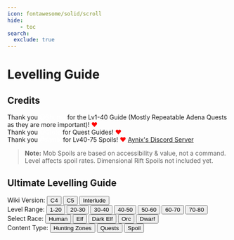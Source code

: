```yaml
---
icon: fontawesome/solid/scroll
hide:
    - toc
search:
  exclude: true
---
```

# Levelling Guide

<script src="/faq/signature/js/quest.js"></script>
<link rel="stylesheet" href="/faq/signature/styles/style.css">

## Credits
Thank you <span style="color:white;">@Shuma</span> for the Lv1-40 Guide (Mostly Repeatable Adena Quests as they are more important)! <span style="color:red;">❤</span><br>
Thank you <span style="color:white;">@Gloto</span> for Quest Guides! <span style="color:red;">❤</span><br>
Thank you <span style="color:white;">@Aynix</span> for Lv40-75 Spoils! <span style="color:red;">❤</span> [Aynix's Discord Server](https://discord.gg/Rcqv9UMb82)<br>
> <strong>Note:</strong> Mob Spoils are based on accessibility & value, not a command. <br> Level affects spoil rates. Dimensional Rift Spoils not included yet.

## Ultimate Levelling Guide

<div class="quest-guide-controls">
    <div class="version-selector">
        <span class="control-title">Wiki Version:</span>
        <button class="md-button" data-version="c4">C4</button>
        <button class="md-button md-button--primary" data-version="c5">C5</button>
        <button class="md-button" data-version="interlude">Interlude</button>
    </div>
    <div class="level-selector">
        <span class="control-title">Level Range:</span>
        <button class="md-button md-button--primary" data-level="1-20">1-20</button>
        <button class="md-button" data-level="20-30">20-30</button>
        <button class="md-button" data-level="30-40">30-40</button>
        <button class="md-button" data-level="40-50">40-50</button>
        <button class="md-button" data-level="50-60">50-60</button>
        <button class="md-button" data-level="60-70">60-70</button>
        <button class="md-button" data-level="70-80">70-80</button>
    </div>
    <div class="race-selector active">
        <span class="control-title">Select Race:</span>
        <button class="md-button md-button--primary" data-race="human">Human</button>
        <button class="md-button" data-race="elf">Elf</button>
        <button class="md-button" data-race="dark-elf">Dark Elf</button>
        <button class="md-button" data-race="orc">Orc</button>
        <button class="md-button" data-race="dwarf">Dwarf</button>
    </div>
    <div class="content-type-selector">
        <span class="control-title">Content Type:</span>
        <button class="md-button md-button--primary" data-content-type="hunting-zones">Hunting Zones</button>
        <button class="md-button" data-content-type="quests">Quests</button>
        <button class="md-button" data-content-type="spoil">Spoil</button>
    </div>
</div>


<!-- 20-30 Level Range -->
<div class="content-type-section" id="20-30-hunting-zones" style="display:none;">
<h2>Level 20-30 Hunting Zones</h2>
<figure>
<table>
    <thead>
        <tr>
            <th>Level</th>
            <th>Action</th>
            <th>Notes</th>
        </tr>
    </thead>
    <tbody>
        <tr>
            <td>15-25</td>
            <td>Ruins of Despair</td>
            <td>Undeads, x1 mobs, relatively easy hunting spot</td>
        </tr>
        <tr>
            <td>15-25</td>
            <td>Ruins of Agony</td>
            <td>Same as Ruins of Despair a bit higher level mobs deeper you go</td>
        </tr>
        <tr>
            <td>19-24</td>
            <td>Langk Lizardman Dwellings</td>
            <td>Lizards, some are archers and shamans, related quest: Dragon Fangs for some random D grade equip</td>
        </tr>
        <tr>
            <td>20-27</td>
            <td>Maille Lizardman Barracks</td>
            <td>Easy 1/2x mobs</td>
        </tr>
        <tr>
            <td>20-30</td>
            <td>Mithril Mines</td>
            <td>Wide variety of mobs: skeletons, casters, casters, golems with good mob density, be careful as there are more aggressive mobs</td>
        </tr>
        <tr>
            <td>20-30</td>
            <td>Necropolis of Sacrifice</td>
            <td>Catacombs, they can cast on themselves Berserker Spirit, on Dawn winning you can see more casters</td>
        </tr>
        <tr>
            <td>22-25</td>
            <td>Windawood Manor</td>
            <td>Probably the best place for supports as the Eyes are wind weak and easy monsters relatively, there's a good quest for them : Sense For Business</td>
        </tr>
        <tr>
            <td>22-25</td>
            <td>Ol Mahum Checkpoint</td>
            <td>Mobs are bit too spread further you go in, though Eyes can be found at the entrance along with Skeletons</td>
        </tr>
        <tr>
            <td>23-28</td>
            <td>Dion Hills</td>
            <td>Relatively easy x1 mobs, Monster Eye Searchers are x2 casters: Wind + Weak weakness, good for spoilers, mages need D grade gun, good mob density</td>
        </tr>
        <tr>
            <td>26-30</td>
            <td>Windy Hill</td>
            <td>Caster Mobs x1 mobs with Bow Weak Point, needs jewelry</td>
        </tr>
    </tbody>
</table>
</figure>
</div>

<div class="content-type-section" id="20-30-spoil" style="display:none;">
<h2>Level 20-30 Spoils</h2>
<figure>
<table>
    <tr>
        <th>Level</th>
        <th>Action</th>
        <th>Notes</th>
    </tr>
    <tr>
        <td>20</td>
        <td>Dion Grizzly</td>
        <td>Town of Dion - Spoils: Leather x2</td>
    </tr>
    <tr>
        <td>21</td>
        <td>Lesser Succubus Turen</td>
        <td>School of Dark Arts - Spoils: Thread, IO, Suede</td>
    </tr>
    <tr>
        <td>21</td>
        <td>Kirunak's Guards</td>
        <td>Elven Fortress - Spoils: Varnish, Cokes</td>
    </tr>
    <tr>
        <td>21</td>
        <td>Hobgoblin</td>
        <td>Town of Dion - Spoils: 2x Coal, MO</td>
    </tr>
    <tr>
        <td>21</td>
        <td>Ghost Guardian</td>
        <td>Cave of Trials - Spoils: IO, Steel</td>
    </tr>
    <tr>
        <td>23</td>
        <td>Kasha Dire Wolf</td>
        <td>Cave of Trials - Spoils: SOP, CBP</td>
    </tr>
    <tr>
        <td>24</td>
        <td>Langk Lizardman Shaman</td>
        <td>Langk Lizardmen Dwellings - Spoils: Coal, Varnish</td>
    </tr>
    <tr>
        <td>24</td>
        <td>Veelan Bugbear Warrior</td>
        <td>Ruins of Despair - Spoils: Charcoal, Steel</td>
    </tr>
    <tr>
        <td>25</td>
        <td>Cloudy Beast Turen</td>
        <td>Oracle of Dawn - Spoils: Devotion Neck, SOP</td>
    </tr>
    <tr>
        <td>25</td>
        <td>Langk Lizardman Leader</td>
        <td>Langk Lizardmen Dwellings - Spoils: Thread, SN, Devotion Neck</td>
    </tr>
    <tr>
        <td>25</td>
        <td>Vault Guardian</td>
        <td>Necropolis of Sacrifice - Spoils: Suede, Devo Neck, Adam Nugg</td>
    </tr>
    <tr>
        <td>25</td>
        <td>Dead Pit Skeleton Archer</td>
        <td>Mithril Mines - Spoils: Stem, BH, Devotion Neck</td>
    </tr>
    <tr>
        <td>25</td>
        <td>Enchanted Spine Golem</td>
        <td>Eastern Mining Zone - Spoils: AB, AS, Devotion Neck</td>
    </tr>
    <tr>
        <td>25</td>
        <td>Bear Dre Vanul Destroyer</td>
        <td>Cave of Trials - Spoils: Devotion Neck, OO</td>
    </tr>
    <tr>
        <td>25</td>
        <td>Mandragora Blossom</td>
        <td>Execution Grounds - Spoils: Devotion Neck x2</td>
    </tr>
    <tr>
        <td>26</td>
        <td>Ol Mahum General</td>
        <td>Abandoned Camp - Spoils: Varnish, IO, Devo Neck</td>
    </tr>
    <tr>
        <td>26</td>
        <td>Turek Orc Footman</td>
        <td>Orc Barracks - Spoils: Coal, Steel</td>
    </tr>
    <tr>
        <td>26</td>
        <td>Catacomb Wisp</td>
        <td>Necropolis of Sacrifice - Spoils: Charcoal, Devotion Neck</td>
    </tr>
    <tr>
        <td>26</td>
        <td>Specter</td>
        <td>Execution Grounds - Spoils: Devotion Neck, Steel</td>
    </tr>
    <tr>
        <td>26</td>
        <td>Maille Lizardman Warrior</td>
        <td>Maille Lizardmen Barracks - Spoils: Coal, Devotion Neck</td>
    </tr>
    <tr>
        <td>27</td>
        <td>Lith Warrior</td>
        <td>Necropolis of Sacrifice - Spoils: Devo Neck, MT, Comp Braid</td>
    </tr>
    <tr>
        <td>27</td>
        <td>Gigant Overseer</td>
        <td>Necropolis of Sacrifice - Spoils: Devo Neck, MT, Comp Braid</td>
    </tr>
    <tr>
        <td>27</td>
        <td>Ol Mahum Raider</td>
        <td>Partisan Hideaway - Spoils: IO, AB x1-3</td>
    </tr>
    <tr>
        <td>27</td>
        <td>Glass Jaguar</td>
        <td>Monster Derby Track - Spoils: Cord, Devotion Neck</td>
    </tr>
    <tr>
        <td>28</td>
        <td>Lafi Lizardman Scout</td>
        <td>Forgotten Temple - Spoils: IO, Devotion Neck</td>
    </tr>
    <tr>
        <td>29</td>
        <td>Ol Mahum Commander</td>
        <td>Abandoned Camp - Spoils: Enchanted Neck, Steel</td>
    </tr>
    <tr>
        <td>29</td>
        <td>Delu Lizardman Scout</td>
        <td>Monster Derby Track - Spoils: Varnish, HP, Enchanted Neck</td>
    </tr>
    <tr>
        <td>29</td>
        <td>Androscorpio</td>
        <td>Wasteland - Spoils: IO, HP, Enchanted Neck</td>
    </tr>
    <tr>
        <td>30</td>
        <td>Lith Guard</td>
        <td>Necropolis of Sacrifice - Spoils: HP, Enchanted Neck</td>
    </tr>
    <tr>
        <td>30</td>
        <td>Gigant Footman</td>
        <td>Necropolis of Sacrifice - Spoils: HP, Enchanted Neck</td>
    </tr>
    <tr>
        <td>30</td>
        <td>Ol Mahum Captain</td>
        <td>Partisan Hideaway - Spoils: IO x2, Varnish</td>
    </tr>
    <tr>
        <td>30</td>
        <td>Talakin</td>
        <td>Partisan Hideaway - Spoils: HP, Enchanted Neck</td>
    </tr>
    <tr>
        <td>30</td>
        <td>Ol Mahum Van Grunt</td>
        <td>Windmill Hill - Spoils: Cord, Enchanted Neck</td>
    </tr>
    <tr>
        <td>30</td>
        <td>Greedy Geist</td>
        <td>Mithril Mines - Spoils: Stem, IO, EAD</td>
    </tr>
</table>
</figure>
</div>

<div class="content-type-section" id="20-30-quests" style="display: none;">
<h2>Level 20-30 Quests</h2>
<figure>
<table>
    <thead>
        <tr>
            <th>Level</th>
            <th>Action</th>
            <th>Notes</th>
        </tr>
    </thead>
    <tbody>
        <tr>
            <td>20</td>
            <td>Red-Eyed Invaders</td>
            <td>x1 Rod, x500 Bait, x60 Lure (you can sell item fish, not proofs, on grocery for some adena) <br>Not really recommended unless you wanna try Fishing</td>
        </tr>
        <tr>
            <td>20</td>
            <td>Hunting for wild beasts</td>
            <td>3.7k adena</td>
        </tr>
        <tr>
            <td>21</td>
            <td>Seductive Whispers, Will the Seal be Broken</td>
            <td>Unique quests for Adena <br> Only Dark Elves <br>Recommended to get</td>
        </tr>
        <tr>
            <td>21</td>
            <td>Blood Fiend</td>
            <td>Unique quest for Adena <br> Excluding Dark Elves<br>Recommended to get</td>
        </tr>
        <tr>
            <td>21</td>
            <td>Vanquish Remnants</td>
            <td>Farm and deliver 10 quest items to keep the Adena Bonus (mandatory for supports and aoe farmers)<br>min 4.8k, black lion mark</td>
        </tr>
        <tr>
            <td>21</td>
            <td>Sense for Business</td>
            <td>Min 1k (good for archers & supports, eye monster lens quest)</td>
        </tr>
        <tr>
            <td>24</td>
            <td>Adept of taste</td>
            <td>Min 10k - max 16k adena</td>
        </tr>
        <tr>
            <td>25</td>
            <td>Recover the Farmland</td>
            <td>Min 1.5k Adena, SPSD, SSD</td>
        </tr>
        <tr>
            <td>25</td>
            <td>Collector of Jewels</td>
            <td>Min 12k - Max 63k adena</td>
        </tr>
        <tr>
            <td>25</td>
            <td>Lizardmen's Conspiracy</td>
            <td>42.000 SP, repeatable quests worth doing until 32</td>
        </tr>
        <tr>
            <td>25</td>
            <td>Hunt of the Black Lion</td>
            <td>Continuation of Vanquish Remnants (also known as "cargo box quest")</td>
        </tr>
        <tr>
            <td>27</td>
            <td>Acts of Evil</td>
            <td>Around 98k adena, takes a bit of time</td>
        </tr>
        <tr>
            <td>28</td>
            <td>An Elder Sows Seeds</td>
            <td>3.6k Adena<br>Pick it up if you wanna hunt in Ant Nest</td>
        </tr>
        <tr>
            <td>30</td>
            <td>Lizardmen's Conspiracy</td>
            <td>Repeatable quests that gives 42000 sp, worth doing until 32<br>Recommended quest</td>
        </tr>
    </tbody>
</table>
</figure>
</div>

<!-- 30-40 Level Range -->
<div class="content-type-section" id="30-40-hunting-zones" style="display: none;">
<h2>Level 30-40 Hunting Zones</h2>
<figure>
<table>
    <thead>
        <tr>
            <th>Level</th>
            <th>Action</th>
            <th>Notes</th>
        </tr>
    </thead>
    <tbody>
        <tr>
            <td>30-34</td>
            <td>Floran Village</td>
            <td>Lizards with some casters and snipers, be careful as they can snipe you from the trees, you'll feel like you are back in Vietnam, you'll need mid D grade gun</td>
        </tr>
        <tr>
            <td>30-35</td>
            <td>Breka's Stronghold</td>
            <td>Slow orcs, the Overlords can be difficult to kill, at low hp they cast UD on themselves, should be easy farm</td>
        </tr>
        <tr>
            <td>30-40</td>
            <td>Death Pass</td>
            <td>People mostly go here for the Fettered Souls, they are undead and x2 HP with Holy Weak Point</td>
        </tr>
        <tr>
            <td>30-40</td>
            <td>Field of Silence</td>
            <td>The best place for nukers, Snipers & Ogres when you go deeper if you need more experience, or stay on the beginning for killing the Lizards with Black Swan quest for lot of Adena, you can bring in 10 quest items if you want the bonus Adena too</td>
        </tr>
        <tr>
            <td>30-40</td>
            <td>Heretics Catacomb</td>
            <td>Catacomb with x4 mobs, the best spots are probably in the beginning and the light armor mobs on the right bottom corner, others are with mobs with Slow skill</td>
        </tr>
        <tr>
            <td>31-36</td>
            <td>Gorgorn Flower Garden</td>
            <td>Turak Bugbear Warrior x2 mobs , all the others are x1, be careful of the Harpies as they cast Slow, wouldn't really recommend to AoE here, good place for Fighters</td>
        </tr>
        <tr>
            <td>32-40</td>
            <td>Pilgrims Necropolis</td>
            <td>Mobs with Slow on the bottom right, best spot would be farming on the top right of the Catacomb</td>
        </tr>
        <tr>
            <td>34-40</td>
            <td>Field of Whispers</td>
            <td>Mobs have big spread, related to the quest: Method to Raise the Dead, Crokian Warriors are x2, more fighter focused location</td>
        </tr>
        <tr>
            <td>22-40</td>
            <td>The Ant Nest</td>
            <td>Ants can cast poison, theres huge mob density, though they're kinda difficult to kill if theres lot of them, they're also fire weak which can be good for Human Wizards</td>
        </tr>
        <tr>
            <td>22-40</td>
            <td>Wasteland</td>
            <td>Mobs are spread out, I wouldn't really recommend to farm here unless for the Golems, they are great for fighters and are blunt weak</td>
        </tr>
        <tr>
            <td>38-40</td>
            <td>Hardin's Academy</td>
            <td>Fettered Soul farm mostly for fighters</td>
        </tr>
    </tbody>
</table>
</figure>
</div>

<div class="content-type-section" id="30-40-quests" style="display: none;">
<h2>Level 30-40 Quests</h2>
<figure>
<table>
    <thead>
        <tr>
            <th>Level</th>
            <th>Action</th>
            <th>Notes</th>
        </tr>
    </thead>
    <tbody>
        <tr>
            <td>32</td>
            <td>Arrow of Vengeance</td>
            <td>Killing Harpies, Wyrms and Medusas on Gordon Flower Garden ~3k Adena</td>
        </tr>
        <tr>
            <td>32</td>
            <td>Black Swan</td>
            <td>Check market for the Best Material Trade <br> Deliver 10 Fangs to keep the Adena Bonus <br> Recommended Quest, you'll need 500 Stone of Purity for SLS Duals for Subclass Quest, consider making them here, though it's going to take a long time.</td>
        </tr>
        <tr>
            <td>33</td>
            <td>Curiosity of a Dwarf</td>
            <td>Killing Puncher & Granite Golems on Wasteland ~2k Adena</td>
        </tr>
        <tr>
            <td>34</td>
            <td>Gather Ingredients for Pie</td>
            <td>Random 50 Units of: Varnish, Coal, Iron Ore, Charcoal or ~25k Adena</td>
        </tr>
        <tr>
            <td>34</td>
            <td>Hunting Leto Lizardman</td>
            <td>Random 50 Units of: Animal Skin / Animal Bones or ~30k Adena</td>
        </tr>
        <tr>
            <td>35</td>
            <td>Method to Raise the Dead</td>
            <td>Perhaps the Black Swan equivalent for Fighters <br> Check market for the Best Material Trade</td>
        </tr>
        <tr>
            <td>36</td>
            <td>Family Honor</td>
            <td>~10k Adena <br> Appraise Ancient Sculptor as a Reward from Killing the Timak Orc Group for random Adena Reward: 8,500 Adena / 1,700 Adena / 425 Adena / 280 Adena</td>
        </tr>
        <tr>
            <td>36</td>
            <td>Trespassing into the Sacred Area</td>
            <td>Killing Stakatos in Garden of Eva, ~4k Adena</td>
        </tr>
        <tr>
            <td>39</td>
            <td>Help Rood Raise A New Pet</td>
            <td>Killing the Flying Dragon Monsters in Field of Silence, ~4k adena <br> though killing either Snipers & Ogres should be better in terms of Experience</td>
        </tr>
        <tr>
            <td>39</td>
            <td>Devil's Legacy</td>
            <td>Random: EWC, EAC, CBP, Leather, Cokes, Animal Bones ... ~5k Adena</td>
        </tr>
    </tbody>
</table>
</figure>
</div>

<div class="content-type-section" id="30-40-spoil" style="display: none;">
<h2>Level 30-40 Spoils</h2>
<table>
    <tr>
        <th>Level</th>
        <th>Action</th>
        <th>Notes</th>
    </tr>
    <tr>
        <td>30</td>
        <td>Lith Guard</td>
        <td>Necropolis of Sacrifice - Spoils: HP, Enchanted Neck</td>
    </tr>
    <tr>
        <td>30</td>
        <td>Gigant Footman</td>
        <td>Necropolis of Sacrifice - Spoils: HP, Enchanted Neck</td>
    </tr>
    <tr>
        <td>30</td>
        <td>Greedy Geist</td>
        <td>Mithril Mines - Spoils: Stem, IO, EAD</td>
    </tr>
    <tr>
        <td>30</td>
        <td>OI Mahum Captain</td>
        <td>Partisan Hideaway - Spoils: IO x2, Varnish</td>
    </tr>
    <tr>
        <td>30</td>
        <td>Talakin</td>
        <td>Partisan Hideaway - Spoils: HP, Enchanted Neck</td>
    </tr>
    <tr>
        <td>30</td>
        <td>Lith Guard</td>
        <td>Catacomb of the Heretic - Spoils: HP, Enchanted Neck</td>
    </tr>
    <tr>
        <td>30</td>
        <td>Gigant Footman</td>
        <td>Catacomb of the Heretic - Spoils: HP, Enchanted Neck</td>
    </tr>
    <tr>
        <td>30</td>
        <td>Barrow Sentinel</td>
        <td>Catacomb of the Heretic - Spoils: HP, Enchanted Neck</td>
    </tr>
    <tr>
        <td>30</td>
        <td>Silenos</td>
        <td>Monster Derby Track - Spoils: HP, Adam Nugg, EWD</td>
    </tr>
    <tr>
        <td>30</td>
        <td>OI Mahum Van Grunt</td>
        <td>Windmill Hill - Spoils: Cord, Enchanted Neck</td>
    </tr>
    <tr>
        <td>30</td>
        <td>Amber Basilisk</td>
        <td>Breka's Stronghold - Spoils: Leather, Enchanted Neck</td>
    </tr>
    <tr>
        <td>31</td>
        <td>Strain</td>
        <td>Execution Grounds - Spoils: HP, Adam Nugg</td>
    </tr>
    <tr>
        <td>31</td>
        <td>Catacomb Scavenger Bat</td>
        <td>Catacomb of the Heretic - Spoils: AB, SOP, EWD</td>
    </tr>
    <tr>
        <td>31</td>
        <td>Rough Hewn Rock Golem</td>
        <td>Floran Agricultural Area - Spoils: Cokes, EWD</td>
    </tr>
    <tr>
        <td>31</td>
        <td>Breka Orc</td>
        <td>Breka's Stronghold - Spoils: HP, Leather</td>
    </tr>
    <tr>
        <td>31</td>
        <td>Turak Bugbear</td>
        <td>Gorgon Flower Garden - Spoils: Varnish, EWD</td>
    </tr>
    <tr>
        <td>32</td>
        <td>Kanil Succubus</td>
        <td>Forgotten Temple - Spoils: HGS, EWD</td>
    </tr>
    <tr>
        <td>32</td>
        <td>Kamil Succubus</td>
        <td>Forgotten Temple - Spoils: HGS, EWD</td>
    </tr>
    <tr>
        <td>32</td>
        <td>Ant Overseer</td>
        <td>The Ant Nest - Spoils: HP x2</td>
    </tr>
    <tr>
        <td>32</td>
        <td>Breka Orc Archer</td>
        <td>Breka's Stronghold - Spoils: BH x2, Enchanted Neck</td>
    </tr>
    <tr>
        <td>33</td>
        <td>Salamander Rowin</td>
        <td>Forgotten Temple - Spoils: IO, HGS</td>
    </tr>
    <tr>
        <td>33</td>
        <td>Rowin Undine</td>
        <td>Forgotten Temple - Spoils: AS x1-3</td>
    </tr>
    <tr>
        <td>33</td>
        <td>Delu Lizardman Supplier</td>
        <td>Floran Agricultural Area - Spoils: HP, MO</td>
    </tr>
    <tr>
        <td>33</td>
        <td>Ant Recruit</td>
        <td>The Ant Nest - Spoils: Cord, Tigers Eye Earring</td>
    </tr>
    <tr>
        <td>33</td>
        <td>Turak Bugbear Warrior</td>
        <td>Gorgon Flower Garden - Spoils: Varnish x1-3, SN x2</td>
    </tr>
    <tr>
        <td>34</td>
        <td>Cursed Seer</td>
        <td>Floran Agricultural Area - Spoils: HGS, DMP</td>
    </tr>
    <tr>
        <td>34</td>
        <td>Ol Mahum Lord</td>
        <td>Partisan Hideaway - Spoils: Tigers Eye Earring, Steel</td>
    </tr>
    <tr>
        <td>34</td>
        <td>Medusa</td>
        <td>Gorgon Flower Garden - Spoils: MO, Tigers Eye Ear</td>
    </tr>
    <tr>
        <td>35</td>
        <td>Hangman Tree</td>
        <td>Execution Grounds - Spoils: Tigers Eye Earring, Steel</td>
    </tr>
    <tr>
        <td>35</td>
        <td>Vault Sentinel</td>
        <td>The Pilgrim's Necropolis - Spoils: Varnish, Tigers Eye Earring, SOP</td>
    </tr>
    <tr>
        <td>35</td>
        <td>Grave Sentinel</td>
        <td>The Pilgrim's Necropolis - Spoils: BH, Cord, Tigers Eye Earring</td>
    </tr>
    <tr>
        <td>35</td>
        <td>Wild Desperado</td>
        <td>Wasteland - Spoils: Tigers Eye Earring, Ench Earring (FI)</td>
    </tr>
    <tr>
        <td>35</td>
        <td>Warlike Tyrant</td>
        <td>Wasteland - Spoils: Coal, Leather, Tigers Eye Earring</td>
    </tr>
    <tr>
        <td>35</td>
        <td>Bloody Axe Elite</td>
        <td>Plains of the Lizardmen - Spoils: Tigers Eye Earring, Adam Nugg</td>
    </tr>
    <tr>
        <td>35</td>
        <td>Rakul</td>
        <td>Field of Whispers - Spoils: Tigers Eye Earring x2</td>
    </tr>
    <tr>
        <td>36</td>
        <td>Lith Overlord</td>
        <td>Catacomb of the Heretic - Spoils: Coal x1-5, Varnish x1-5</td>
    </tr>
    <tr>
        <td>36</td>
        <td>Gigant Officer</td>
        <td>Catacomb of the Heretic - Spoils: Coal x1-5, Varnish x1-5</td>
    </tr>
    <tr>
        <td>36</td>
        <td>Ant Warrior Captain</td>
        <td>The Ant Nest - Spoils: MF, SOP</td>
    </tr>
    <tr>
        <td>36</td>
        <td>Tyrant Kingpin</td>
        <td>Wasteland - Spoils: Leather, OO</td>
    </tr>
    <tr>
        <td>36</td>
        <td>Cave Ant Larva</td>
        <td>Ant Incubator - Spoils: Stem x1-3, IO, Tigers Eye Earring</td>
    </tr>
    <tr>
        <td>36</td>
        <td>Leto Lizardman Archer</td>
        <td>Plains of the Lizardmen - Spoils: Leather, Tigers Eye Earring</td>
    </tr>
    <tr>
        <td>37</td>
        <td>Noble Ant</td>
        <td>The Ant Nest - Spoils: Cord, Elven Earring</td>
    </tr>
    <tr>
        <td>37</td>
        <td>Road Scavenger</td>
        <td>Death Pass - Spoils: Elven Earring, OO</td>
    </tr>
    <tr>
        <td>38</td>
        <td>Catacomb Stakato Soldier</td>
        <td>The Pilgrim's Necropolis - Spoils: Elven Earring, HGS</td>
    </tr>
    <tr>
        <td>38</td>
        <td>Catacomb Stakato Soldier</td>
        <td>Catacomb of the Heretic - Spoils: Elven Earring, HGS</td>
    </tr>
    <tr>
        <td>38</td>
        <td>Fettered Soul</td>
        <td>Hardin's Academy - Spoils: Elven Ring, Elven Earring</td>
    </tr>
    <tr>
        <td>38</td>
        <td>Leto Lizardman Warrior</td>
        <td>Plains of the Lizardmen - Spoils: Thread x1-5, CBP</td>
    </tr>
    <tr>
        <td>38</td>
        <td>Lageos</td>
        <td>Field of Whispers - Spoils: Charcoal, Elven Earring</td>
    </tr>
    <tr>
        <td>39</td>
        <td>Windaus</td>
        <td>Hardin's Academy - Spoils: Varnish, Elven Necklace</td>
    </tr>
    <tr>
        <td>39</td>
        <td>Ragna Orc Overlord</td>
        <td>Cave of Trials - Spoils: Elven Ring, Elven Earring</td>
    </tr>
    <tr>
        <td>40</td>
        <td>Porta</td>
        <td>Cruma Tower - Spoils: Cord, Crafted Leather</td>
    </tr>
    <tr>
        <td>40</td>
        <td>Grave Keeper Dark Horror</td>
        <td>The Pilgrim's Necropolis - Spoils: Elven Ring, Crafted Leather</td>
    </tr>
    <tr>
        <td>40</td>
        <td>Grave Keeper Dark Horror</td>
        <td>Catacomb of the Heretic - Spoils: Elven Ring, Crafted Leather</td>
    </tr>
    <tr>
        <td>40</td>
        <td>Barrow Overlord</td>
        <td>Catacomb of the Branded - Spoils: Charcoal x1-5, Suede x1-3, Elven Ring</td>
    </tr>
    <tr>
        <td>40</td>
        <td>Giant Fungus</td>
        <td>Sea of Spores - Spoils: BH, Elven Ring</td>
    </tr>
    <tr>
        <td>40</td>
        <td>Nos</td>
        <td>Field of Whispers - Spoils: CBP, Adam Nugg</td>
    </tr>
</table>
</div>

<!-- 40-50 Level Range -->
<div class="content-type-section" id="40-50-hunting-zones" style="display: none;">
    <h2>Level 40-50 Hunting Zones</h2>
<figure>
<table>
    <thead>
        <tr>
            <th>Level</th>
            <th>Action</th>
            <th>Notes</th>
        </tr>
    </thead>
    <tbody>
        <tr>
            <td>40-50</td>
            <td>Sea of Spores</td>
            <td>Lots of casters, low HP mobs</td>
        </tr>
        <tr>
            <td>40-51</td>
            <td>Alligator Island</td>
            <td>On the hills and deeper there are x2 mobs and grouped mobs which can give lot of Adena, though they are very difficult to kill alone, the "Archers" can hit for a lot of damage</td>
        </tr>
        <tr>
            <td>40-52</td>
            <td>Garden of Eva</td>
            <td>Difficult to get there, but a great place for AoE destroyers</td>
        </tr>
        <tr>
            <td>40-55</td>
            <td>The Forest of Mirrors</td>
            <td>You can level up your crystals here too, watch out for the Aggro Archers</td>
        </tr>
        <tr>
            <td>40-57</td>
            <td>Skyshadow Meadow</td>
            <td>Best place for Nukers, though fighters can also come here and either find some corner in the trees to kill </td>
        </tr>
        <tr>
            <td>40-50</td>
            <td>Ivory Tower</td>
            <td>Some 2nd class books can be found here, for reward</td>
        </tr>
        <tr>
            <td>41-45</td>
            <td>Timak Outpost</td>
            <td>Some overlord/warcryer books can be found here, you can also gather Blood Medusa from Coins of Magic</td>
        </tr>
        <tr>
            <td>43-65</td>
            <td>Devil's Isle</td>
            <td>Mobs can change from day/night cycle, most mobs do Dark Attacks, though the Flying Demons are archers and can hit like a truck, haven't really AoE farmed here to know how good it is</td>
        </tr>
        <tr>
            <td>45-56</td>
            <td>The Enchanted Valley</td>
            <td>2nd class books can be found here too, mobs can be tough at some places, though the Forest Runner place can be easy and have quest: Warehouse Keeper's Ambition</td>
        </tr>
        <tr>
            <td>45-70</td>
            <td>The Cemetery</td>
            <td>Mostly undead, easy mobs</td>
        </tr>
        <tr>
            <td>46-50</td>
            <td>Tanor Canyon</td>
            <td>1/2 grouped mobs, good for aoe/single target both nukers and fighters, though the Silenos Mage group have reflect on them, fighters should avoid it, related quest: Warehouse Keeper's Pastime</td>
        </tr>
        <tr>
            <td>46-52</td>
            <td>Forest of Evil Spirit</td>
            <td>Mobs above the Ivory Tower are great, you can also gather Silver Unicorns from Coins of Magic here</td>
        </tr>
        <tr>
            <td>35-60</td>
            <td>Plains of the Lizardmen</td>
            <td>Mobs can be tough, at the bottom of Lizardmen there are some wolves that are easier to kill</td>
        </tr>
        <tr>
            <td>40-60</td>
            <td>Dragon Valley</td>
            <td>Undeads everywhere, sometimes mobs can appear in groups which can give good experience, watch out for Strains doing Life Steals as it can damage a lot</td>
        </tr>
        <tr>
            <td>40-51</td>
            <td>Catacomb of the Branded</td>
            <td>-</td>
        </tr>
        <tr>
            <td>42-51</td>
            <td>Worshipers Necropolis</td>
            <td>-</td>
        </tr>
    </tbody>

</table>
</figure>
</div>

<div class="content-type-section" id="40-50-quests" style="display: none;">
    <h2>Level 40-50 Quests</h2>
<figure>
<table>
            <thead>
                <tr>
                    <th>Level</th>
                    <th>Action</th>
                    <th>Notes</th>
                </tr>
            </thead>
            <tbody>
                <tr>
                    <td>40</td>
                    <td>Class Change</td>
                    <td>2nd Class Quests</td>
                </tr>
                <tr>
                    <td>40</td>
                    <td>Alligator Hunter</td>
                    <td>40a per item, kill alligators in Field of Whispers/Alligator Island</td>
                </tr>
                <tr>
                    <td>40</td>
                    <td>Warehouse Keeper's Pastime</td>
                    <td>C Enchants, Mats, C Jewels, Samurai Longsword</td>
                </tr>
                <tr>
                    <td>40</td>
                    <td>Coin of Magic</td>
                    <td>C Grade Items</td>
                </tr>
                <tr>
                    <td>43</td>
                    <td>Dig Up the Sea of Spores!</td>
                    <td>Random 10-41k or fixed 24k/2.6k, kill zombies/trees in Sea of Spores</td>
                </tr>
                <tr>
                    <td>47</td>
                    <td>Warehouse Keeper's Ambition</td>
                    <td>~53k, Enchant Valley Jewels quest, killing Forest Runners should be easy</td>
                </tr>
                <tr>
                    <td>48</td>
                    <td>1000 Years, the End of Lamentation</td>
                    <td>Random: Mats, adena or Mid C gear (Dragon Valley item quest)</td>
                </tr>
                <tr>
                    <td>48</td>
                    <td>Silver Haired Shaman</td>
                    <td>~12k, kill cursed dols on Devil Isle</td>
                </tr>
            </tbody>
        
</table>
</figure>
</div>


<div class="content-type-section" id="40-50-spoil" style="display: none;">
<h2>Level 40-50 Hunting Spoil</h3>
<figure>
<table>
    <tr>
        <th>Level</th>
        <th>Action</th>
        <th>Notes</th>
    </tr>
    <tr>
        <td>40</td>
        <td>Porta</td>
        <td>Cruma Tower - Spoils: Cord, Crafted Leather</td>
    </tr>
    <tr>
        <td>40</td>
        <td>Grave Keeper Dark Horror</td>
        <td>The Pilgrim’s Necropolis - Spoils: Elven Ring, Crafted Leather</td>
    </tr>
    <tr>
        <td>40</td>
        <td>Grave Keeper Dark Horror</td>
        <td>Catacomb of the Heretic - Spoils: Elven Ring, Crafted Leather</td>
    </tr>
    <tr>
        <td>40</td>
        <td>Barrow Overlord</td>
        <td>Catacomb of the Branded (Giran Territory) - Spoils: Charcoal x1-5, Suede x1-3, Elven Ring</td>
    </tr>
    <tr>
        <td>40</td>
        <td>Giant Fungus</td>
        <td>Sea of Spores - Spoils: BH, Elven Ring</td>
    </tr>
    <tr>
        <td>40</td>
        <td>Nos</td>
        <td>Field of Whispers - Spoils: CBP, Adam Nugg</td>
    </tr>
    <tr>
        <td>40</td>
        <td>Ragna Orc Overlord</td>
        <td>Cave of Trials (Orcs Zone) - Spoils: Elven Ring, Elven Earring</td>
    </tr>
    <tr>
        <td>41</td>
        <td>Excuro</td>
        <td>Cruma Tower - Spoils: Cokes, Adam Nugg</td>
    </tr>
    <tr>
        <td>41</td>
        <td>Enchanted Monstereye</td>
        <td>Ivory Tower - Spoils: Stem x1-3, HGS</td>
    </tr>
    <tr>
        <td>42</td>
        <td>Mordeo</td>
        <td>Cruma Tower - Spoils: AB x1-5</td>
    </tr>
    <tr>
        <td>42</td>
        <td>Lith Shaman</td>
        <td>Catacomb of the Branded (Giran Territory) - Spoils: CBP, Omen Beast Earring, SOP</td>
    </tr>
    <tr>
        <td>42</td>
        <td>Gigant Confessor</td>
        <td>Catacomb of the Branded (Giran Territory) - Spoils: CBP, Omen Beast Earring, SOP</td>
    </tr>
    <tr>
        <td>42</td>
        <td>Great White Shark</td>
        <td>Garden of Eva - Spoils: IO, OO</td>
    </tr>
    <tr>
        <td>42</td>
        <td>Holy Land Priest</td>
        <td>Necropolis of Worship - Spoils: Thread x1-11, Omen Earr, Comp Braid</td>
    </tr>
    <tr>
        <td>43</td>
        <td>Catacomb Gargoyle</td>
        <td>Catacomb of the Branded (Giran Territory) - Spoils: Mithril Ring, Omen Beast Earring</td>
    </tr>
    <tr>
        <td>43</td>
        <td>Catacomb Gargoyle</td>
        <td>Necropolis of Worship (Heine Territory) - Spoils: Mithril Ring, Omen Beast Earring</td>
    </tr>
    <tr>
        <td>43</td>
        <td>Kronbe Spider</td>
        <td>Hunters Valley (Hunter Village Territory) - Spoils: AB x1-3</td>
    </tr>
    <tr>
        <td>44</td>
        <td>Catacomb Liviona</td>
        <td>Necropolis of Worship - Spoils: IO, Steel, DMP</td>
    </tr>
    <tr>
        <td>44</td>
        <td>Zaken’S Archer</td>
        <td>Pirate Tunnel - Spoils: Omen Beast Earring, OO, SOP</td>
    </tr>
    <tr>
        <td>44</td>
        <td>Pirate Zombie</td>
        <td>Pirate Tunnel - Spoils: OO, SOP x2</td>
    </tr>
    <tr>
        <td>45</td>
        <td>Water Giant</td>
        <td>Garden of Eva - Spoils: Asofe, Enria</td>
    </tr>
    <tr>
        <td>45</td>
        <td>Zaken’S Seer</td>
        <td>Devil’s Isle - Spoils: Charcoal, Cokes, Mithril Ring</td>
    </tr>
    <tr>
        <td>45</td>
        <td>Zaken’S High Grade Watchman</td>
        <td>Devil’s Isle - Spoils: IO x1-5, Asofe</td>
    </tr>
    <tr>
        <td>45</td>
        <td>Weird Drake</td>
        <td>Hunters Valley (Hunter Village Territory) - Spoils: AS x1-3</td>
    </tr>
    <tr>
        <td>46</td>
        <td>Light Bringer</td>
        <td>Devil’s Isle - Spoils: Charcoal x1-3, MF</td>
    </tr>
    <tr>
        <td>46</td>
        <td>Vanor Silenos Grunt</td>
        <td>Plains of Glory (Aden Territory) - Spoils: MO, MG, EWC</td>
    </tr>
    <tr>
        <td>47</td>
        <td>Spore Zombie</td>
        <td>Sea of Spores (Oren Territory) - Spoils: AS x1-3, Robe of Seal (FI)</td>
    </tr>
    <tr>
        <td>48</td>
        <td>Hatar Ratman Boss</td>
        <td>Plains of Fierce Battle - Spoils: SN, EWC</td>
    </tr>
    <tr>
        <td>48</td>
        <td>Cave Servant Warrior</td>
        <td>Dragon Valley - Spoils: Adamn Nugg, MH</td>
    </tr>
    <tr>
        <td>48</td>
        <td>Torfe</td>
        <td>Cruma Tower - Spoils: MF, MO</td>
    </tr>
    <tr>
        <td>49</td>
        <td>Cave Servant Captain</td>
        <td>Dragon Valley - Spoils: AS x1-3</td>
    </tr>
    <tr>
        <td>49</td>
        <td>Greater Musweren</td>
        <td>Devil's Isle - Spoils: Varnish x1-7, EWC</td>
    </tr>
    <tr>
        <td>50</td>
        <td>Zaken'S Royal Guard</td>
        <td>Devil's Isle - Spoils: GHP, +35TR -3CON Dye</td>
    </tr>
    <tr>
        <td>50</td>
        <td>Garden Guard Leader</td>
        <td>Devil's Isle - Spoils: Asofe, Thons</td>
    </tr>
    <tr>
        <td>50</td>
        <td>Zaken'S Elite Guard</td>
        <td>Devil's Isle - Spoils: Leather, GHP, +35TR -3CON Dye</td>
    </tr>
    <tr>
        <td>50</td>
        <td>Doll Master</td>
        <td>Garden of Eva - Spoils: Thons, Asofe, Enria</td>
    </tr>
    <tr>
        <td>50</td>
        <td>Deprive</td>
        <td>Plains of Fierce Battle - Spoils: AS x1-3, Varnish x1-3</td>
    </tr>
    <tr>
        <td>50</td>
        <td>Tairim</td>
        <td>The Cemetery - Spoils: GHP, Enria</td>
    </tr>
    <tr>
        <td>50</td>
        <td>Headless Knight</td>
        <td>Dragon Valley - Spoils: IO x1-3</td>
    </tr>
    <tr>
        <td>50</td>
        <td>Death Knight</td>
        <td>Cruma Tower - Spoils: GHP, +35TR -3CON Dye</td>
    </tr>
    <tr>
        <td>50</td>
        <td>Dark Lord</td>
        <td>Cruma Tower - Spoils: OO, SOP, +35TR -3CON Dye</td>
    </tr>
    <tr>
        <td>50</td>
        <td>Forest Runner</td>
        <td>The Enchanted Valley - Spoils: Charcoal x1-5, MF</td>
    </tr>
    <tr>
        <td>50</td>
        <td>Harit Lizardman</td>
        <td>The Forest of Mirrors - Spoils: Thread x1-5, Coal x1-3, GHP</td>
    </tr>
    <tr>
        <td>50</td>
        <td>Crypt Archon</td>
        <td>Catacomb of the Apostate - Spoils: GHP, +35TR -3CON Dye</td>
    </tr>

</table>
</figure>
</div>

<!-- 50-60 Level Range -->
<div class="content-type-section" id="50-60-hunting-zones" style="display: none;">
    <h2>Level 50-60 Hunting Zones</h2>
<figure>
<table>
    <thead>
        <tr>
            <th>Level</th>
            <th>Action</th>
            <th>Notes</th>
        </tr>
    </thead>
    <tbody>
        <tr>
            <td>50-60</td>
            <td>Catacomb of the Apostate</td>
            <td>-</td>
        </tr>
        <tr>
            <td>52-60</td>
            <td>Patriots Necropolis</td>
            <td>-</td>
        </tr>
        <tr>
            <td>50-56</td>
            <td>Forest of Outlaw</td>
            <td>-</td>
        </tr>
        <tr>
            <td>46-52</td>
            <td>Forest of Evil Spirit</td>
            <td>-</td>
        </tr>
        <tr>
            <td>45-56</td>
            <td>The Enchanted Valley</td>
            <td>-</td>
        </tr>
        <tr>
            <td>40-55</td>
            <td>The Forest of Mirrors</td>
            <td>-</td>
        </tr>
        <tr>
            <td>40-57</td>
            <td>Skyshadow Meadow</td>
            <td>-</td>
        </tr>
        <tr>
            <td>46-50</td>
            <td>Tanor Canyon</td>
            <td>-</td>
        </tr>
        <tr>
            <td>40-50</td>
            <td>Sea of Spores</td>
            <td>-</td>
        </tr>
        <tr>
            <td>35-60</td>
            <td>Plains of the Lizardmen</td>
            <td>-</td>
        </tr>
        <tr>
            <td>40-60</td>
            <td>Dragon Valley</td>
            <td>-</td>
        </tr>
        <tr>
            <td>40-52</td>
            <td>Garden of Eva</td>
            <td>-</td>
        </tr>
        <tr>
            <td>43-55</td>
            <td>Pirate Tunnel</td>
            <td>-</td>
        </tr>
        <tr>
            <td>54-77</td>
            <td>Forsaken Plains</td>
            <td>-</td>
        </tr>
        <tr>
            <td>54-79</td>
            <td>The Giant's Cave</td>
            <td>-</td>
        </tr>
        <tr>
            <td>45-70</td>
            <td>The Cemetery</td>
            <td>-</td>
        </tr>
    </tbody>

</table>
</figure>
    
</div>

<div class="content-type-section" id="50-60-quests" style="display: none;">
    <h2>Level 50-60 Quests</h2>
<figure>
<table>
            <thead>
                <tr>
                    <th>Level</th>
                    <th>Action</th>
                    <th>Notes</th>
                </tr>
            </thead>
            <tbody>
                <tr>
                    <td>52</td>
                    <td>Plunder Their Supplies</td>
                    <td>Min. +6k Adena Reward</td>
                </tr>
                <tr>
                    <td>55</td>
                    <td>Power of Darkness</td>
                    <td>Min 2.5k Adena Reward</td>
                </tr>
                <tr>
                    <td>55</td>
                    <td>Kail's Magic Coin</td>
                    <td>A Grade Weapons Recipes</td>
                </tr>
                <tr>
                    <td>55</td>
                    <td>Exploration of Giants Cave, Part 1</td>
                    <td>Tallum/Dark Crystal armor pieces</td>
                </tr>
                <tr>
                    <td>56</td>
                    <td>Whisper of Dreams, Part 1</td>
                    <td>Sealed robe fabrics (Dark Crystal, Majestic, Nightmare, Tallum)</td>
                </tr>
                <tr>
                    <td>60</td>
                    <td>Whisper of Dreams, Part 2</td>
                    <td>Dark Crystal / Nightmare / Majestic Robe Recipes (Random)</td>
                </tr>
                <tr>
                    <td>57</td>
                    <td>Exploration of Giants Cave, Part 2</td>
                    <td>Majestic/Nightmare Leather/Plate armor</td>
                </tr>
                <tr>
                    <td>57</td>
                    <td>Supplier of Reagents</td>
                    <td>B grade armor recipes and keys</td>
                </tr>
                <tr>
                    <td>58</td>
                    <td>Stolen Dignity</td>
                    <td>A Grade Weapons Parts</td>
                </tr>
                <tr>
                    <td>59</td>
                    <td>Shriek of Ghosts</td>
                    <td>Min. +113k Adena for 100 items</td>
                </tr>
                <tr>
                    <td>59</td>
                    <td>Legacy of Insolence</td>
                    <td><strong>Dark Crystal:</strong> Boots, Gloves, Helmet Parts and Recipes <br>
                        <strong>Tallum:</strong> Boots, Gloves, Helmet Parts and Recipes <br>
                        <strong>Nightmare:</strong> Boots, Gloves, Helmet Parts and Recipes <br>
                        <strong>Majestic:</strong> Boots, Gloves, Helmet Parts and Recipes</td>
                </tr>
                <tr>
                    <td>60</td>
                    <td>Sweet Whispers</td>
                    <td>60k adena</td>
                </tr>
                <tr>
                    <td>60</td>
                    <td>Heart in Search of Power</td>
                    <td>Choice of materials (asofe, thons, enria, mold hardener)</td>
                </tr>
                <tr>
                    <td>60</td>
                    <td>A Dark Twilight</td>
                    <td>162k EXP or 100k Adena</td>
                </tr>
                <tr>
                    <td>60</td>
                    <td>For Sleepless Deadmen</td>
                    <td>A Grade Jewelry & Shield Keys (Majestic/Phoenix parts, Dark/Nightmare Crystal Shield)</td>
                </tr>
            </tbody>
        
</table>
</figure>
</div>

<div class="content-type-section" id="50-60-spoil" style="display: none;">
<h2>Level 50-60 Spoil</h3>
<figure>
<table>
    <tr>
        <th>Level</th>
        <th>Action</th>
        <th>Notes</th>
    </tr>
    <tr>
        <td>50</td>
        <td>Zaken's Royal Guard</td>
        <td>Devil's Isle - Spoils: GHP, +35TR -3CON Dye</td>
    </tr>
    <tr>
        <td>50</td>
        <td>Garden Guard Leader</td>
        <td>Devil's Isle - Spoils: Asofe, Thons</td>
    </tr>
    <tr>
        <td>50</td>
        <td>Zaken'S Elite Guard</td>
        <td>Devil's Isle - Spoils: Leather, GHP, +35TR -3CON Dye</td>
    </tr>
    <tr>
        <td>50</td>
        <td>Doll Master</td>
        <td>Garden of Eva - Spoils: Thons, Asofe, Enria</td>
    </tr>
    <tr>
        <td>50</td>
        <td>Tairim</td>
        <td>The Cemetery - Spoils: GHP, Enria</td>
    </tr>
    <tr>
        <td>50</td>
        <td>Headless Knight</td>
        <td>Dragon Valley - Spoils: IO x1-3</td>
    </tr>
    <tr>
        <td>50</td>
        <td>Death Knight</td>
        <td>Cruma Tower - Spoils: GHP, +35TR -3CON Dye</td>
    </tr>
    <tr>
        <td>50</td>
        <td>Dark Lord</td>
        <td>Cruma Tower - Spoils: OO, SOP, +35TR -3CON Dye</td>
    </tr>
    <tr>
        <td>50</td>
        <td>Forest Runner</td>
        <td>The Enchanted Valley - Spoils: Charcoal x1-5, MF</td>
    </tr>
    <tr>
        <td>50</td>
        <td>Harit Lizardman</td>
        <td>The Forest of Mirrors - Spoils: Thread x1-5, Coal x1-3, GHP</td>
    </tr>
    <tr>
        <td>50</td>
        <td>Crypt Archon</td>
        <td>Catacomb of the Apostate - Spoils: GHP, +35TR -3CON Dye</td>
    </tr>
    <tr>
        <td>51</td>
        <td>Kaim Vanul</td>
        <td>Devil's Isle - Spoils: GHP, MH</td>
    </tr>
    <tr>
        <td>51</td>
        <td>Kaim Vanul Ladd</td>
        <td>Devil's Isle - Spoils: GHP, OO, +3CON -35TR Dye</td>
    </tr>
    <tr>
        <td>51</td>
        <td>Lilim Magus</td>
        <td>Necropolis of Worship - Spoils: AB x1-11, MH, +35TR -3CON Dye</td>
    </tr>
    <tr>
        <td>51</td>
        <td>Nephilim Priest</td>
        <td>Necropolis of Worship - Spoils: AB x1-11, MH, +3CON -35TR Dye</td>
    </tr>
    <tr>
        <td>51</td>
        <td>Soldier Of Grief</td>
        <td>The Cemetery - Spoils: GHP, +35TR -3CON Dye</td>
    </tr>
    <tr>
        <td>51</td>
        <td>Elder Tarik Basilisk</td>
        <td>Forest of Outlaw - Spoils: AS x1-3, GHP, +35TR -3CON Dye</td>
    </tr>
    <tr>
        <td>52</td>
        <td>Talk Orc Seeker</td>
        <td>The Cemetery - Spoils: Cord, +3DEX -3CON Dye</td>
    </tr>
    <tr>
        <td>52</td>
        <td>Liele Elder</td>
        <td>The Enchanted Valley (Hunter Village Territory) - Spoils: GHP, SOP, +3MEN -3INT Dye</td>
    </tr>
    <tr>
        <td>52</td>
        <td>Sepulcher Inquisitor</td>
        <td>The Patriot's Necropolis (Gludio Territory) - Spoils: AB x1-11, AS x1-11, +3DEX -3STR Dye</td>
    </tr>
    <tr>
        <td>53</td>
        <td>Oel Mahum</td>
        <td>Forest of Outlaw - Spoils: AB x1-3</td>
    </tr>
    <tr>
        <td>54</td>
        <td>Soul Of Ruins</td>
        <td>The Cemetery - Spoils: Varnish x1-3</td>
    </tr>
    <tr>
        <td>54</td>
        <td>Oel Mahum Warrior</td>
        <td>Forest of Outlaw - Spoils: Coal x1-3, +2MEN -2WIT Dye</td>
    </tr>
    <tr>
        <td>54</td>
        <td>Harit Lizardman Shaman</td>
        <td>The Forest of Mirrors (Hunter Village Territory) - Spoils: Varnish x1-3</td>
    </tr>
    <tr>
        <td>55</td>
        <td>Talk Orc Supply Leader</td>
        <td>The Cemetery - Spoils: Zubei Gaiters, +2STR -2CON Dye</td>
    </tr>
    <tr>
        <td>55</td>
        <td>Marsh Drake</td>
        <td>Forsaken Plains - Spoils: SN, MO</td>
    </tr>
    <tr>
        <td>55</td>
        <td>Wretched Archer</td>
        <td>Fields of Massacre - Spoils: MF, Enria</td>
    </tr>
    <tr>
        <td>55</td>
        <td>Tomb Archon</td>
        <td>Catacomb of the Apostate (Oren Territory) - Spoils: AS x1-13, Enria</td>
    </tr>
    <tr>
        <td>56</td>
        <td>Doom Scout</td>
        <td>Fields of Massacre - Spoils: OO, +45TR -4CON Dye</td>
    </tr>
    <tr>
        <td>56</td>
        <td>Purgatory Serpent</td>
        <td>The Patriot's Necropolis (Gludio Territory) - Spoils: BO Earring 100%, EWB</td>
    </tr>
    <tr>
        <td>56</td>
        <td>Malruk Succubus Turen</td>
        <td>Dragon Valley (Giran Territory) - Spoils: MF, Avadon Robe, BO Earring 100%</td>
    </tr>
    <tr>
        <td>57</td>
        <td>Nephilim Guard</td>
        <td>The Patriot's Necropolis (Gludio Territory) - Spoils: BO Earr 100%, +3WIT -3INT Dye, EWB</td>
    </tr>
    <tr>
        <td>57</td>
        <td>Lilim Marauder</td>
        <td>Catacomb of the Apostate (Oren Territory) - Spoils: BO Earr 100%, +3MEN -3WIT Dye, EWB</td>
    </tr>
    <tr>
        <td>59</td>
        <td>Fallen Orc Shaman</td>
        <td>Forsaken Plains (Aden Territory) - Spoils: Avadon Circlet 60%</td>
    </tr>
    <tr>
        <td>59</td>
        <td>Sharp Talon Tiger</td>
        <td>Forsaken Plains - Spoils: ML, +4 STR -4CON Dye, EWB</td>
    </tr>
    <tr>
        <td>59</td>
        <td>Grave Predator</td>
        <td>Fields of Massacre - Spoils: Steel, EWB</td>
    </tr>
    <tr>
        <td>59</td>
        <td>Kranrot</td>
        <td>The Giant's Cave - Spoils: +4STR -4CON Dye, AOBA 100%</td>
    </tr>
    <tr>
        <td>59</td>
        <td>Cave Maiden</td>
        <td>Dragon Valley (Giran Territory) - Spoils: Charcoal x1-3, EWB, FP Armor (FI)</td>
    </tr>
    <tr>
      <td>60</td>
      <td>Lilim Priest</td>
      <td>Catacomb of the Witch (Hunter Village) - Spoils: AB x1-15, EWB, +4 STR -4 CON Dye</td>
    </tr>

</table>
</figure>
    
</div>

<!-- 60-70 Level Range -->
<div class="content-type-section" id="60-70-hunting-zones" style="display: none;">
    <h2>Level 60-70 Hunting Zones</h2>
<figure>
<table>
    <thead>
        <tr>
            <th>Level</th>
            <th>Action</th>
            <th>Notes</th>
        </tr>
    </thead>
    <tbody>
        <tr>
            <td>60-70</td>
            <td>Valley of Saints</td>
            <td>-</td>
        </tr>
        <tr>
            <td>60-72</td>
            <td>Catacomb of the Witch</td>
            <td>-</td>
        </tr>
        <tr>
            <td>60-67</td>
            <td>Ascetics Necropolis</td>
            <td>-</td>
        </tr>
        <tr>
            <td>60-75</td>
            <td>The Lair of Antharas</td>
            <td>-</td>
        </tr>
        <tr>
            <td>60-75</td>
            <td>The Forbidden Gateway</td>
            <td>-</td>
        </tr>
        <tr>
            <td>60-79</td>
            <td>Tower of Insolence</td>
            <td>-</td>
        </tr>
        <tr>
            <td>63-73</td>
            <td>Cursed Village</td>
            <td>-</td>
        </tr>
        <tr>
            <td>63-71</td>
            <td>Forest of the Dead</td>
            <td>-</td>
        </tr>
        <tr>
            <td>63-69</td>
            <td>Beast Farm</td>
            <td>-</td>
        </tr>
        <tr>
            <td>65-69</td>
            <td>Devil's Pass</td>
            <td>-</td>
        </tr>
        <tr>
            <td>65-72</td>
            <td>Martyr's Necropolis</td>
            <td>-</td>
        </tr>
        <tr>
            <td>65-75</td>
            <td>Blazing Swamp</td>
            <td>-</td>
        </tr>
        <tr>
            <td>66-74</td>
            <td>Swamp of Screams</td>
            <td>-</td>
        </tr>
        <tr>
            <td>68-76</td>
            <td>Wall of Argos</td>
            <td>-</td>
        </tr>
        <tr>
            <td>68-75</td>
            <td>Shrine of the Loyal</td>
            <td>-</td>
        </tr>
        <tr>
            <td>69-85</td>
            <td>Garden of Beasts</td>
            <td>-</td>
        </tr>
    </tbody>

</table>
</figure>
    
</div>

<div class="content-type-section" id="60-70-quests" style="display: none;">
    <h2>Level 60-70 Quests</h2>
<figure>
<table>
            <thead>
                <tr>
                    <th>Level</th>
                    <th>Action</th>
                    <th>Notes</th>
                </tr>
            </thead>
            <tbody>
                <tr>
                    <td>63</td>
                    <td>Necromancer Request</td>
                    <td>120k adena per 200 hearts + materials (Mold Hardener, Enria, etc.)</td>
                </tr>
                <tr>
                    <td>63</td>
                    <td>Illegitimate Child of a Goddess</td>
                    <td>A Grade Jewelry Recipe</td>
                </tr>
                <tr>
                    <td>64</td>
                    <td>Delicious Top Choice Meat</td>
                    <td>Choice of materials (Mold Glue/Lubricant/Hardener or Asofe/Thons/Enria)</td>
                </tr>
                <tr>
                    <td>65</td>
                    <td>In the Forgotten Village</td>
                    <td>25k Adena, 305k Exp, various materials</td>
                </tr>
                <tr>
                    <td>66</td>
                    <td>Hunt of the Golden Ram Mercenary Force</td>
                    <td>Requirement for Clean Up the Swamp of Screams</td>
                </tr>
                <tr>
                    <td>66</td>
                    <td>Clean Up the Swamp of Screams</td>
                    <td>Steel, cokes, mithril ore, leather, stone of purity, adamantite nugget, coarse bone powder, mithril ore<br>OR<br>Thons, enria, asofe, mold glue, mold lubricant, mold hardener</td>
                </tr>
                <tr>
                  <td>66</td>
                  <td>Hidden Truth, Tragedy in Von Hellmann Forest, Lidia's Heart, Inhabitans of the Forest of the Dead, Hiding behind the Truth</td>
                  <td>Quest Chain for Getting B Grade Jewels</td>
                </tr>
                <tr>
                    <td>68</td>
                    <td>Shadow of Light</td>
                    <td>S Grade Jewelry Keys (Tatteosian Ring/Jewel/Earring Parts)</td>
                </tr>
                <tr>
                    <td>68</td>
                    <td>Delivery of Special Liquor</td>
                    <td>S Grade Jewelry Recipes (Tatteosian Ring/Jewel/Earring)</td>
                </tr>
                <tr>
                    <td>71</td>
                    <td>Watching Eyes</td>
                    <td>S Grade Jewelry Keys</td>
                </tr>
                <tr>
                    <td>71</td>
                    <td>The Finest Food</td>
                    <td>S Grade Jewelry Recipes (Tatteosian Ring/Jewel/Earring)</td>
                </tr>
            </tbody>
        
</table>
</figure>
</div>

<div class="content-type-section" id="60-70-spoil" style="display: none;">
<h2>Level 60-70 Spoil</h3>
<figure>
<table>
    <tr>
        <th>Level</th>
        <th>Action</th>
        <th>Notes</th>
    </tr>
    <tr>
        <td>60</td>
        <td>Fallen Orc Captain</td>
        <td>Forsaken Plains (Aden Territory) - Spoils: +45TR -4CON Dye, EWB</td>
    </tr>
    <tr>
        <td>60</td>
        <td>Doom Servant</td>
        <td>Fields of Massacre - Spoils: BO Ring 100%, EAB</td>
    </tr>
    <tr>
        <td>60</td>
        <td>Seer Of Hallate</td>
        <td>Tower of Insolence - Spoils: BO Earring 70%, Kris, EWB</td>
    </tr>
    <tr>
        <td>60</td>
        <td>Bloody Lady</td>
        <td>Lair of Antharas (Giran Territory) - Spoils: Zubei Breastplate, BO Ring 100% x2</td>
    </tr>
    <tr>
        <td>60</td>
        <td>Claws Of Splendor</td>
        <td>Valley of Saints (Rune Territory) - Spoils: BO Ring 100%, EWB</td>
    </tr>
    <tr>
        <td>61</td>
        <td>Ghastly Warrior</td>
        <td>Tower of Insolence - Spoils: SOP, ML, EWB</td>
    </tr>
    <tr>
        <td>61</td>
        <td>Archer Of Despair</td>
        <td>Tower of Insolence - Spoils: SOP, +45TR -4CON Dye</td>
    </tr>
    <tr>
        <td>61</td>
        <td>Crimson Drake</td>
        <td>The Forbidden Gateway - Spoils: Avadon Gaiters, BO Ring 100%, EAB</td>
    </tr>
    <tr>
        <td>61</td>
        <td>Flash Of Splendor</td>
        <td>Valley of Saints (Rune Territory) - Spoils: BW Leather Armor 100%, EAB</td>
    </tr>
    <tr>
        <td>62</td>
        <td>Doom Archer</td>
        <td>Devastated Castle - Spoils: BO Earring, Doom Plate Armor 60%</td>
    </tr>
    <tr>
        <td>62</td>
        <td>Death Wave</td>
        <td>Lair of Antharas (Giran Territory) - Spoils: BO Earring, BOP 100%</td>
    </tr>
    <tr>
        <td>62</td>
        <td>Wisdom Of Splendor</td>
        <td>Valley of Saints (Rune Territory) - Spoils: MT, Comp Braid, BO Earring</td>
    </tr>
    <tr>
        <td>63</td>
        <td>Blader Of Despair</td>
        <td>Tower of Insolence - Spoils: BO Ring, EAB</td>
    </tr>
    <tr>
        <td>63</td>
        <td>Hallate'S Royal Guard</td>
        <td>Tower of Insolence - Spoils: ML, EWB</td>
    </tr>
    <tr>
        <td>63</td>
        <td>Malruk Soldier</td>
        <td>Lair of Antharas (Giran Territory) - Spoils: BO Ring, Thons, Enria</td>
    </tr>
    <tr>
        <td>63</td>
        <td>Anger Of Splendor</td>
        <td>Valley of Saints (Rune Territory) - Spoils: ML, Doom Plate Armor</td>
    </tr>
    <tr>
        <td>64</td>
        <td>Barif</td>
        <td>The Giant's Cave - Spoils: SOP, Enria, EAB</td>
    </tr>
    <tr>
        <td>64</td>
        <td>Plando</td>
        <td>Lair of Antharas (Giran Territory) - Spoils: MG, ML</td>
    </tr>
    <tr>
        <td>64</td>
        <td>Victory Of Splendor</td>
        <td>Valley of Saints (Rune Territory) - Spoils: Bellion Cestus, BOP</td>
    </tr>
    <tr>
        <td>65</td>
        <td>Elmo-Aden's Lady</td>
        <td>Tower of Insolence - Spoils: MO, BO Earring, EWB</td>
    </tr>
    <tr>
        <td>65</td>
        <td>Cave Howler</td>
        <td>Lair of Antharas (Giran Territory) - Spoils: Adamn Nugg, BO Earring, BO Necklace</td>
    </tr>
    <tr>
        <td>65</td>
        <td>Shout Of Splendor</td>
        <td>Valley of Saints (Rune Territory) - Spoils: CL, BO Necklace, Enria</td>
    </tr>
    <tr>
        <td>66</td>
        <td>Erin Ediunce</td>
        <td>Tower of Insolence - Spoils: CL, BW Tunic</td>
    </tr>
    <tr>
        <td>66</td>
        <td>Hallate's Maid</td>
        <td>Tower of Insolence - Spoils: Comp Braid, CL</td>
    </tr>
    <tr>
        <td>66</td>
        <td>Malruk Knight</td>
        <td>Lair of Antharas (Giran Territory) - Spoils: Asofe, Thons</td>
    </tr>
    <tr>
        <td>66</td>
        <td>Signet Of Splendor</td>
        <td>Valley of Saints (Rune Territory) - Spoils: MO, Adam Nugg, BO Earring</td>
    </tr>
    <tr>
        <td>67</td>
        <td>Platinum Tribe Soldier</td>
        <td>Tower of Insolence - Spoils: BW Helmet, Doom Helmet, Asofe</td>
    </tr>
    <tr>
        <td>67</td>
        <td>Hallate's Commander</td>
        <td>Tower of Insolence - Spoils: BW Breastplate, Doom Plate Armor</td>
    </tr>
    <tr>
        <td>67</td>
        <td>Malruk Berserker</td>
        <td>Lair of Antharas (Giran Territory) - Spoils: SOP, BO Ring</td>
    </tr>
    <tr>
        <td>67</td>
        <td>Fang Of Splendor</td>
        <td>Valley of Saints (Rune Territory) - Spoils: OO, Asofe</td>
    </tr>
    <tr>
        <td>68</td>
        <td>Hallate's Follower Mul</td>
        <td>Tower of Insolence - Spoils: MG, MH</td>
    </tr>
    <tr>
        <td>68</td>
        <td>Purgatory Gargoyle</td>
        <td>Necropolis of Martyrdom - Spoils: OO, Asofe</td>
    </tr>
    <tr>
        <td>68</td>
        <td>Bone Animator</td>
        <td>Forest of the Dead (Rune Territory) - Spoils: TM Plate Armor, DLE 60%</td>
    </tr>
    <tr>
        <td>69</td>
        <td>Platinum Tribe Warrior</td>
        <td>Tower of Insolence - Spoils: AOBA, SOES</td>
    </tr>
    <tr>
        <td>69</td>
        <td>Limal Karinness</td>
        <td>Lair of Antharas (Giran Territory) - Spoils: MF x1.5, TM Plate Armor</td>
    </tr>
    <tr>
        <td>69</td>
        <td>Ghost Of Rebellion Soldier</td>
        <td>Forest of the Dead (Rune Territory) - Spoils: Asofe, Enria, EWA</td>
    </tr>
    <tr>
        <td>70</td>
        <td>Platinum Tribe Shaman</td>
        <td>Tower of Insolence - Spoils: Bellion Cestus, BOP</td>
    </tr>
    <tr>
        <td>70</td>
        <td>Needle Stakato</td>
        <td>Swamp of Screams (Rune Territory) - Spoils: DC Robe, Soul Bow 60%</td>
    </tr>

</table>
</figure>
</div>

<!-- 70-80 Level Range -->
<div class="content-type-section" id="70-80-hunting-zones" style="display: none;">
    <h2>Level 70-80 Hunting Zones</h2>
<figure>
<table>
    <thead>
        <tr>
            <th>Level</th>
            <th>Action</th>
            <th>Notes</th>
        </tr>
    </thead>
    <tbody>
        <tr>
            <td>60-79</td>
            <td>Tower of Insolence</td>
            <td>-</td>
        </tr>
        <tr>
            <td>60-75</td>
            <td>Blazing Swamp</td>
            <td>-</td>
        </tr>
        <tr>
            <td>60-75</td>
            <td>The Forbidden Gateway</td>
            <td>-</td>
        </tr>
        <tr>
            <td>63-73</td>
            <td>Cursed Village</td>
            <td>-</td>
        </tr>
        <tr>
            <td>63-71</td>
            <td>Forest of the Dead</td>
            <td>-</td>
        </tr>
        <tr>
            <td>66-74</td>
            <td>Swamp of Screams</td>
            <td>-</td>
        </tr>
        <tr>
            <td>65-69</td>
            <td>Devil's Pass</td>
            <td>-</td>
        </tr>
        <tr>
            <td>68-76</td>
            <td>Wall of Argos</td>
            <td>-</td>
        </tr>
        <tr>
            <td>68-80</td>
            <td>Ketra Orc Outpost</td>
            <td>-</td>
        </tr>
        <tr>
            <td>68-80</td>
            <td>Varka Silenos Barracks</td>
            <td>-</td>
        </tr>
        <tr>
            <td>68-75</td>
            <td>Shrine of the Loyal</td>
            <td>-</td>
        </tr>
        <tr>
            <td>72-80</td>
            <td>Catacomb of Dark Omens</td>
            <td>-</td>
        </tr>
        <tr>
            <td>73-85</td>
            <td>Forge of the Gods</td>
            <td>-</td>
        </tr>
        <tr>
            <td>73-76</td>
            <td>Hot Springs</td>
            <td>-</td>
        </tr>
        <tr>
            <td>74-85</td>
            <td>Imperial Tomb</td>
            <td>-</td>
        </tr>
        <tr>
            <td>75-80</td>
            <td>Catacomb of the Forbidden Path</td>
            <td>-</td>
        </tr>
        <tr>
            <td>70-78</td>
            <td>Saints Necropolis</td>
            <td>-</td>
        </tr>
        <tr>
            <td>70-80</td>
            <td>Disciples Necropolis</td>
            <td>-</td>
        </tr>
        <tr>
            <td>28-85</td>
            <td>Dimensional Rift</td>
            <td>-</td>
        </tr>
    </tbody>

</table>
</figure>
</div>

<div class="content-type-section" id="70-80-quests" style="display: none;">
    <h2>Level 70-80 Quests</h2>
<figure>
<table>
            <thead>
                <tr>
                    <th>Level</th>
                    <th>Action</th>
                    <th>Notes</th>
                </tr>
            </thead>
            <tbody>
                <tr>
                    <td>74</td>
                    <td>Gather the Flames, Relics of the Old Empire</td>
                    <td>S Grade Weapon Recipes <br> <br>
                    <strong>Gather The Flames:</strong> Exchange 1,200 Torches at Rooney, an NPC which randomly teleports around Forge of the Gods. <br> <br>
                    <strong>Relics of the Old Empire:</strong> After you kill Halisha in Four Sepulchers, a Ghost will appear and you can choose an S-Grade Recipe for 1,000 Broken Relic Parts.</td>
                </tr>
                <tr>
                    <td>74</td>
                    <td>Parcel Delivery</td>
                    <td>82k Adena Reward</td>
                </tr>
                <tr>
                    <td>75</td>
                    <td>Alliance with Ketra Orcs, Alliance with Varka Silenos</td>
                    <td>Required for 3rd Class Quests, if you level up the Badge to 5 (through series of Raid Bosses), you can get S Grade Armor Recipes <br> So if you Ally with Ketra you kill in Varka OR if you ally with Varka you kill in Ketra</td>
                </tr>
                <tr>
                    <td>75</td>
                    <td>Fate's Whisper</td>
                    <td>Subclass Quest</td>
                </tr>
                <tr>
                    <td>75</td>
                    <td>Mimir's Elixir</td>
                    <td>Subclass Quest, needs: 100 Moonstone Shards, 10 Volcano Ash, 2 Quick Silver from <a href="https://lineage2wiki.org/c5/quest/373/supplier-of-reagents/">Supplier of Reagents Quest</a></td>
                </tr>
                <tr>
                    <td>50 Sub</td>
                    <td>Noblesse Quests</td>
                    <td><a href="https://lineage2wiki.org/c5/quest/373/supplier-of-reagents/">Supplier of Reagents Quest</a> <br> <strong>WARNING:</strong> On the Wiki Demonic Essence is needed for Hellfire Oil, not Draconic Essence</td>
                </tr>
            </tbody>
        
</table>
</figure>
</div>

<div class="content-type-section" id="70-80-spoil" style="display: none;">
<h2>Level 70-80 Spoil</h3>
<figure>
<table>
    <thead>
        <tr>
            <th>Level</th>
            <th>Action</th>
            <th>Notes</th>
        </tr>
    </thead>
    <tbody>
        <tr>
            <td>70</td>
            <td>Platinum Tribe Shaman</td>
            <td>Tower of Insolence (Aden Territory) - Spoils: Bellion Cestus, BOP</td>
        </tr>
        <tr>
            <td>71</td>
            <td>Platinum Tribe Overlord</td>
            <td>Tower of Insolence (Aden Territory) - Spoils: CL, DMP</td>
        </tr>
        <tr>
            <td>71</td>
            <td>Ghost Of Rebellion Leader</td>
            <td>Forest of the Dead (Rune Territory) - Spoils: MO, Enria, EWA</td>
        </tr>
        <tr>
            <td>71</td>
            <td>Bone Caster</td>
            <td>Forest of the Dead (Rune Territory) - Spoils: DC Robe, SOM 60%</td>
        </tr>
        <tr>
            <td>71</td>
            <td>Bone Puppeteer</td>
            <td>Forest of the Dead (Rune Territory) - Spoils: MJ Necklace 70%, EAA</td>
        </tr>
        <tr>
            <td>71</td>
            <td>Vampire Soldier</td>
            <td>Forest of the Dead (Rune Territory) - Spoils: Metal Hardener, DC Boots, MH</td>
        </tr>
        <tr>
            <td>71</td>
            <td>Requiem Priest</td>
            <td>Forest of the Dead (Rune Territory) - Spoils: TM Boots, MJ Ring 70%, MJ Earring 70%</td>
        </tr>
        <tr>
            <td>71</td>
            <td>Eye Of Restrainer</td>
            <td>Wall of Argos (Goddard Territory) - Spoils: MF x1-3, EAA</td>
        </tr>
        <tr>
            <td>72</td>
            <td>Sepulcher Preacher</td>
            <td>The Disciple's Necropolis (Aden Territory) - Spoils: Thons, MH</td>
        </tr>
        <tr>
            <td>72</td>
            <td>Bone Scavenger</td>
            <td>Forest of the Dead (Rune Territory) - Spoils: Cord x1.5, MG</td>
        </tr>
        <tr>
            <td>72</td>
            <td>Vampire Magician</td>
            <td>Forest of the Dead (Rune Territory) - Spoils: MO, EAA</td>
        </tr>
        <tr>
            <td>72</td>
            <td>Vampire Adept</td>
            <td>Forest of the Dead (Rune Territory) - Spoils: MF x1-3, BOMT 60%</td>
        </tr>
        <tr>
            <td>72</td>
            <td>Needle Stakato Soldier</td>
            <td>Swamp of Screams (Rune Territory) - Spoils: DC Helmet, Soul Bow 60%</td>
        </tr>
        <tr>
            <td>72</td>
            <td>Buffalo Slave</td>
            <td>Wall of Argos (Goddard Territory) - Spoils: DC Gloves, MH, EWA</td>
        </tr>
        <tr>
            <td>72</td>
            <td>Eye Of Guide</td>
            <td>Wall of Argos (Goddard Territory) - Spoils: MF x1-5, TM Gloves</td>
        </tr>
        <tr>
            <td>73</td>
            <td>Names Orc Shaman</td>
            <td>Blazing Swamp (Aden Territory) - Spoils: DC Boots, TM Boots</td>
        </tr>
        <tr>
            <td>73</td>
            <td>Vampire Wizard</td>
            <td>Forest of the Dead (Rune Territory) - Spoils: Enria, EWA</td>
        </tr>
        <tr>
            <td>73</td>
            <td>Needle Stakato Drone</td>
            <td>Swamp of Screams (Rune Territory) - Spoils: MJ Ring 70%, MJ Earring 70%</td>
        </tr>
        <tr>
            <td>73</td>
            <td>Eye Of Watchman</td>
            <td>Wall of Argos (Goddard Territory) - Spoils: SOP, MH, EWA</td>
        </tr>
        <tr>
            <td>73</td>
            <td>Hot Springs Bandersnatching</td>
            <td>Hot Springs (Goddard Territory) - Spoils: MJ Necklace 70%, EAA</td>
        </tr>
        <tr>
            <td>73</td>
            <td>Hot Springs Buffalo</td>
            <td>Hot Springs (Goddard Territory) - Spoils: MT, Comp Braid</td>
        </tr>
        <tr>
            <td>73</td>
            <td>Grave Scarab</td>
            <td>Shrine of Loyalty (Goddard Territory) - Spoils: CL, DC Gloves, EAA</td>
        </tr>
        <tr>
            <td>73</td>
            <td>Scavenger Scarab</td>
            <td>Shrine of Loyalty (Goddard Territory) - Spoils: Thons, TM Gloves, BOMT 60%</td>
        </tr>
        <tr>
            <td>73</td>
            <td>Bloody Knight</td>
            <td>Lair of Antharas (Giran Territory) - Spoils: CL, BW Leather Armor</td>
        </tr>
        <tr>
            <td>74</td>
            <td>Eye Of Pilgrim</td>
            <td>Wall of Argos (Goddard Territory) - Spoils: Adam Nugg, ML, EAA</td>
        </tr>
        <tr>
            <td>74</td>
            <td>Scavenger Ant</td>
            <td>Wall of Argos (Goddard Territory) - Spoils: CL, Thons, EWA</td>
        </tr>
        <tr>
            <td>74</td>
            <td>Hot Springs Flava</td>
            <td>Hot Springs (Goddard Territory) - Spoils: Asofe, DMP</td>
        </tr>
        <tr>
            <td>74</td>
            <td>Hot Springs Antelope</td>
            <td>Hot Springs (Goddard Territory) - Spoils: MT, EAA</td>
        </tr>
        <tr>
            <td>75</td>
            <td>Lilim Slayer</td>
            <td>The Disciple's Necropolis (Aden Territory) / Catacomb of Dark Omens (Dark Elven Zone) / The Saint's Necropolis (Heine Territory) - Spoils: MF x1-7, EWA</td>
        </tr>
        <tr>
            <td>75</td>
            <td>Nephilim Royal Guard</td>
            <td>The Disciple's Necropolis (Aden Territory) / Catacomb of Dark Omens (Dark Elven Zone) / The Saint's Necropolis (Heine Territory) - Spoils: MF x1-7, EWA</td>
        </tr>
        <tr>
            <td>75</td>
            <td>Hot Springs Nepenthes</td>
            <td>Hot Springs (Goddard Territory) - Spoils: NM Boots, NM Shield</td>
        </tr>
        <tr>
            <td>75</td>
            <td>Hot Springs Yeti</td>
            <td>Hot Springs (Goddard Territory) - Spoils: CL, MJ Boots, Enria</td>
        </tr>
        <tr>
            <td>75</td>
            <td>Disciples Of Punishment</td>
            <td>Shrine of Loyalty (Goddard Territory) - Spoils: SOP, SPSS recipe</td>
        </tr>
        <tr>
            <td>75</td>
            <td>Shrine Guard</td>
            <td>Imperial Tomb (Goddard Territory) - Spoils: Comp Braid, Thons, MJ Gloves</td>
        </tr>
        <tr>
            <td>75</td>
            <td>Tomb Guard</td>
            <td>Catacomb of Dark Omens (Dark Elven Zone) / Catacomb of the Forbidden Path (Hunter Village Territory) - Spoils: Adam Nugg, EWA</td>
        </tr>
    </tbody>

</table>
</figure>
</div>

<!-- 1-40 Race Range -->
<div id="1-20-human" class="race-content" style="display: none;">
<h2>Human Quests</h2>
<figure>
<table>
  <thead>
    <tr>
      <th>Level</th>
      <th>Action</th>
      <th>Notes</th>
    </tr>
  </thead>
  <tbody>
    <tr>
      <td>1</td>
      <td>Farm Goblin</td>
      <td>Until level 3 for accessories drop</td>
    </tr>
    <tr>
      <td>3</td>
      <td>Bring Wolf Pelts</td>
      <td>Chance for a high value gear</td>
    </tr>
    <tr>
      <td>6</td>
      <td>The Guard Is Busy</td>
      <td>Farm 10 quest items per deliver for bonus and beginner shots</td>
    </tr>
    <tr>
      <td>11</td>
      <td>Sword of Solidarity, Spirit of Mirrors</td>
      <td>For weapon and beginner shots<br><strong>The boat isn't working</strong>, you need to swim towards Langk Lizardman Dwellings and SoE to Gludin</td>
    </tr>
    <tr>
      <td>11 (human fighter)</td>
      <td>Scent of Death</td>
      <td>Move to Dark Elf village and farm here until 21</td>
    </tr>
    <tr>
      <td>8 (human mage)</td>
      <td>Trade with the Ivory Tower</td>
      <td>Farm here until 15 then either go to Scent of Death or Grim Collector</td>
    </tr>
    <tr>
      <td>15</td>
      <td>Dwarven Kinship</td>
      <td>Take this before leaving dark elf city for gludio (deliver quest in gludio and gludin)</td>
    </tr>
    <tr>
      <td>15</td>
      <td>Grim Collector</td>
      <td>Farm 10 quest items per deliver for bonus (complete skeletons not worth it)</td>
    </tr>
    <tr>
      <td>20</td>
      <td>Class Change</td>
      <td>1st Class Quest</td>
    </tr>
  </tbody>

</table>
</figure>
</div>

<div id="1-20-elf" class="race-content" style="display: none;">
<h2>Elf Quests</h2>
<figure>
<table>
    <thead>
    <tr>
      <th>Level</th>
      <th>Action</th>
      <th>Notes</th>
    </tr>
    </thead>
    <tbody>
    <tr>
      <td>1</td>
      <td>Farm Goblin</td>
      <td>Until level 6 for accessories drop</td>
    </tr>
    <tr>
      <td>6</td>
      <td>Hunt the Orcs</td>
      <td>Farm 10 quest items per deliver for bonus and beginner shots</td>
    </tr>
    <tr>
      <td>8</td>
      <td>Collect Spores</td>
      <td>Repeatable quest</td>
    </tr>
    <tr>
      <td>10</td>
      <td>Skirmish with the Orcs</td>
      <td>Quest for weapon and beginner shots</td>
    </tr>
    <tr>
      <td>12</td>
      <td>Sea of Spores Fever</td>
      <td>Quest for weapons and some NG shots</td>
    </tr>
    <tr>
      <td>12</td>
      <td>Protect the Water Source, Curse of the Underground</td>
      <td>Unique quests</td>
    </tr>
    <tr>
      <td>15</td>
      <td>Grim Collector</td>
      <td>Farm 10 quest items per deliver for bonus (complete skeletons not worth it)</td>
    </tr>
        <tr>
      <td>20</td>
      <td>Class Change</td>
      <td>1st Class Quest</td>
    </tr>
    </tbody>
</table>
</figure>
</div>

<div id="1-20-dark-elf" class="race-content" style="display: none;">
<h2>Dark Elf Quests</h2>
<figure>
<table>
  <thead>
    <tr>
      <th>Level</th>
      <th>Action</th>
      <th>Notes</th>
    </tr>
    </thead>
    <tbody>
    <tr>
      <td>1</td>
      <td>Farm Goblin</td>
      <td>Until level 6 for accessories drop</td>
    </tr>
    <tr>
      <td>6</td>
      <td>Chains of Slavery</td>
      <td>Farm 10 quest items per deliver for bonus (shots quest)</td>
    </tr>
    <tr>
      <td>8</td>
      <td>Trade with the Ivory Tower</td>
      <td>Repeatable quests</td>
    </tr>
    <tr>
      <td>10</td>
      <td>Bones Tell the Future</td>
      <td>Better adena than above but spots can get crowded</td>
    </tr>
    <tr>
      <td>11</td>
      <td>Forgotten Truth, Spirit of Craftsman</td>
      <td>Quest for weapon and shots</td>
    </tr>
    <tr>
      <td>11</td>
      <td>Scent of Death</td>
      <td>Alternative if lvl 10 quest is crowded (spoil resistant to magic, may need top NG weapon)</td>
    </tr>
    <tr>
      <td>15</td>
      <td>Offspring of Nightmares</td>
      <td>Quick quest on swamp, can do while farming repeatables</td>
    </tr>
    <tr>
      <td>15</td>
      <td>Dwarven Kinship</td>
      <td>Take before leaving dark elf city for gludio on 21 (deliver quest in gludio and gludin)</td>
    </tr>
        <tr>
      <td>20</td>
      <td>Class Change</td>
      <td>1st Class Quest</td>
    </tr>
    </tbody>
</table>
</figure>
</div>

<div id="1-20-orc" class="race-content" style="display: none;">
<h2>Orc Quests</h2>
<figure>
<table>
  <thead>
    <tr>
      <th>Level</th>
      <th>Action</th>
      <th>Notes</th>
    </tr>
    </thead>
    <tbody>
    <tr>
      <td>1</td>
      <td>Farm Goblin</td>
      <td>Until level 6 for accessories drop</td>
    </tr>
    <tr>
      <td>2</td>
      <td>Long Live the Pa'agrio Lord</td>
      <td>Slightly better weapon</td>
    </tr>
    <tr>
      <td>6</td>
      <td>Invaders of the Holy Land</td>
      <td>Farm 10 quest items per deliver for bonus and beginner shots</td>
    </tr>
    <tr>
      <td>12</td>
      <td>Merciless Punishment</td>
      <td>Quest for weapon and beginner shots, do before moving to dark elf village</td>
    </tr>
    <tr>
      <td>8</td>
      <td>Trade with the Ivory Tower</td>
      <td>Can either farm here or Scent of Death</td>
    </tr>
    <tr>
      <td>11</td>
      <td>Scent of Death</td>
      <td>Can farm here until 21 or go do Grim Collector</td>
    </tr>
    <tr>
      <td>15</td>
      <td>Dwarven Kinship</td>
      <td>Take before leaving dark elf city for gludio (deliver quest in gludio and gludin)</td>
    </tr>
    <tr>
      <td>15</td>
      <td>Grim Collector</td>
      <td>Farm 10 quest items per deliver for bonus (complete skeletons not worth it)</td>
    </tr>
    <tr>
      <td>20</td>
      <td>Class Change</td>
      <td>1st Class Quest</td>
    </tr>
    </tbody>
</table>
</figure>
</div>

<div id="1-20-dwarf" class="race-content" style="display: none;">
<h2>Dwarf Quests</h2>
<figure>
<table>
    <thead>
    <tr>
      <th>Level</th>
      <th>Action</th>
      <th>Notes</th>
    </tr>
    </head>
    <tbody>
    <tr>
      <td>1</td>
      <td>Farm Goblin</td>
      <td>Until level 6 for accessories drop</td>
    </tr>
    <tr>
      <td>6</td>
      <td>Brigands Sweep, The Hidden Veins</td>
      <td>Farm 10 quest items per deliver for bonus (shots quest)</td>
    </tr>
    <tr>
      <td>10</td>
      <td>Jumble, Tumble, Diamond Fuss</td>
      <td>Quest for weapon and shots</td>
    </tr>
    <tr>
      <td>10</td>
      <td>Shield Skeleton</td>
      <td>Save SP for Spoil + Sweeper and go farm Shield Skeletons on Ruins of Despair for Animal Bones</td>
    </tr>
    <tr>
    <td>-</td>
    <td>Alternatives</td>
    <td>If Shield Skeleton place is crowded, here are some other alternatives.</td>
    </tr>
    <tr>
    <td>14</td>
    <td>Goblin Brigand Leader</td>
    <td>Varnish and Iron Ore spoil</td>
    </tr>
    <tr>
    <td>14</td>
    <td>Stone Soldier</td>
    <td>Animal Bone & Charcoal Spoil</td>
    </tr>
    <tr>
    <td>19</td>
    <td>Ratman Warrior</td>
    <td>Animal Bone Spoil</td>
    </tr>
    <tr>
      <td>20</td>
      <td>Class Change</td>
      <td>1st Class Quest</td>
    </tr>
    </tbody>
</table>
</figure>
</div>
